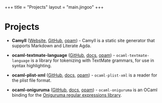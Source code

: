 +++
title = "Projects"
layout = "main.jingoo"
+++

# Projects

- **Camyll**
([Website](https://alan-j-hu.github.io/camyll),
[GitHub](https://github.com/alan-j-hu/camyll),
[opam](https://opam.ocaml.org/packages/camyll/)) -
Camyll is a static site generator that supports Markdown and Literate Agda.

- **ocaml-textmate-language**
([GitHub](https://github.com/alan-j-hu/ocaml-textmate-language),
[docs](https://alan-j-hu.github.io/ocaml-textmate-language),
[opam](https://opam.ocaml.org/packages/textmate-language/)) -
`ocaml-textmate-language` is a library for tokenizing with TextMate grammars,
for use in syntax highlighting.

- **ocaml-plist-xml**
([GitHub](https://github.com/alan-j-hu/ocaml-plist-xml),
[docs](https://alan-j-hu.github.io/ocaml-plist-xml),
[opam](https://opam.ocaml.org/packages/plist-xml/)) -
`ocaml-plist-xml` is a reader for the plist file format.

- **ocaml-oniguruma**
([GitHub](https://github.com/alan-j-hu/ocaml-oniguruma),
[docs](https://alan-j-hu.github.io/ocaml-oniguruma),
[opam](https://opam.ocaml.org/packages/oniguruma/)) -
`ocaml-oniguruma` is an OCaml binding for the [Oniguruma regular expressions
library](https://github.com/kkos/oniguruma).
